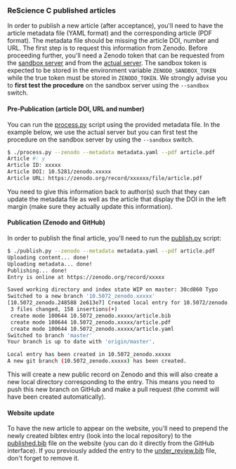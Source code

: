 ### ReScience C published articles

In order to publish a new article (after acceptance), you'll need to have the
article metadata file (YAML format) and the corresponding article (PDF
format). The metadata file should be missing the article DOI, number and
URL. The first step is to request this information from Zenodo. Before
proceeding further, you'll need a Zenodo token that can be requested from the
[sandbox
server](https://sandbox.zenodo.org/account/settings/applications/tokens/new/)
and from the [actual
server](https://zenodo.org/account/settings/applications/tokens/new/).  The
sandbox token is expected to be stored in the environment variable
`ZENODO_SANDBOX_TOKEN` while the true token must be stored in `ZENODO_TOKEN`.
We strongly advise you to **first test the procedure** on the sandbox server
using the `--sandbox` switch.


#### Pre-Publication (article DOI, URL and number)

You can run the [process.py](process.py) script using the provided metadata
file. In the example below, we use the actual server but you can first test the
procedure on the sandbox server by using the `--sandbox` switch.

```bash
$ ./process.py --zenodo --metadata metadata.yaml --pdf article.pdf
Article #: y
Article ID: xxxxx
Article DOI: 10.5281/zenodo.xxxxx
Article URL: https://zenodo.org/record/xxxxxx/file/article.pdf
```

You need to give this information back to author(s) such that they can update
the metadata file as well as the article that display the DOI in the left
margin (make sure they actually update this information).


#### Publication (Zenodo and GitHub)

In order to publish the final article, you'll need to run the
[publish.py](publish.py) script:

```bash
$ ./publish.py --zenodo --metadata metadata.yaml --pdf article.pdf
Uploading content... done!
Uploading metadata... done!
Publishing... done!
Entry is online at https://zenodo.org/record/xxxxx

Saved working directory and index state WIP on master: 30cd860 Typo
Switched to a new branch '10.5072_zenodo.xxxxx'
[10.5072_zenodo.248588 2e613e7] Created local entry for 10.5072/zenodo.xxxxx
 3 files changed, 158 insertions(+)
 create mode 100644 10.5072_zenodo.xxxxx/article.bib
 create mode 100644 10.5072_zenodo.xxxxx/article.pdf
 create mode 100644 10.5072_zenodo.xxxxx/article.yaml
Switched to branch 'master'
Your branch is up to date with 'origin/master'.

Local entry has been created in 10.5072_zenodo.xxxxx
A new git branch (10.5072_zenodo.xxxxx) has been created.
```

This will create a new public record on Zenodo and this will also create a new
local directory corresponding to the entry. This means you need to push this
new branch on GitHub and make a pull request (the commit will have been created
automatically).


#### Website update

To have the new article to appear on the website, you'll need to prepend the
newly created bibtex entry (look into the local repository) to the
[published.bib](https://github.com/rescience-c/rescience-c.github.io/blob/sources/_bibliography/published.bib)
file on the website (you can do it directly from the GitHub interface). If you
previously added the entry to the
[under_review.bib](https://github.com/rescience-c/rescience-c.github.io/blob/sources/_bibliography/under_review.bib)
file, don't forget to remove it.


